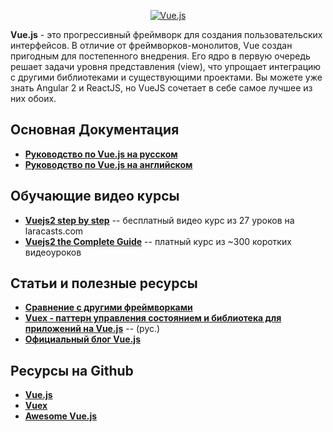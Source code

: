 <p align="center">
  <a href="https://github.com/uran1980/web-dev-blog/blob/master/JavaScript/Vuejs/README.md">
    <img  style="max-width:100%;"
          alt="Vue.js"
          src="https://raw.github.com/uran1980/web-dev-blog/master/JavaScript/Vuejs/images/vue-logo.png" />
  </a>
</p>

**Vue.js** - это прогрессивный фреймворк для создания пользовательских интерфейсов. В отличие от фреймворков-монолитов, Vue создан пригодным для постепенного внедрения. Его ядро в первую очередь решает задачи уровня представления (view), что упрощает интеграцию с другими библиотеками и существующими проектами. Вы можете уже знать Angular 2 и ReactJS, но VueJS сочетает в себе самое лучшее из них обоих.


## Основная Документация
* **[Руководство по Vue.js на русском](https://ru.vuejs.org/v2/guide/)**
* **[Руководство по Vue.js на английском](https://vuejs.org/v2/guide/)**

## Обучающие видео курсы
* **[Vuejs2 step by step](https://laracasts.com/series/learn-vue-2-step-by-step)** -- бесплатный видео курс из 27 уроков на laracasts.com
* **[Vuejs2 the Complete Guide](https://www.udemy.com/vuejs-2-the-complete-guide/)** -- платный курс из ~300 коротких видеоуроков


## Статьи и полезные ресурсы
* **[Сравнение с другими фреймворками](https://ru.vuejs.org/v2/guide/comparison.html)**
* **[Vuex - паттерн управления состоянием и библиотека для приложений на Vue.js](https://vuex.vuejs.org/ru/intro.html)** -- (рус.)
* **[Официальный блог Vue.js](https://medium.com/the-vue-point)**


## Ресурсы на Github
* **[Vue.js](https://github.com/vuejs/vue)**
* **[Vuex](https://github.com/vuejs/vuex)**
* **[Awesome Vue.js](https://github.com/vuejs/awesome-vue)**
